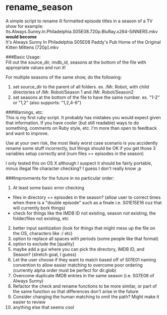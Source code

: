 # rename_season
A simple script to rename ill formatted episode titles in a season of a TV show
for example:  
Its.Always.Sunny.In.Philadelphia.S05E08.720p.BluRay.x264-SiNNERS.mkv  
**would become**  
It's Always Sunny In Philadelphia S05E08 Paddy's Pub Home of the Original Kitten Mittens [720p].mkv  

###Basic Usage:  
Fill out the source_dir, imdb_id, seasons at the bottom of the file with appropriate values and run it!

For multiple seasons of the same show, do the following:  
1) set source_dir to the parent of all folders. ex. /Mr. Robot, with child directories of /Mr. Robot/Season 1 and /Mr. Robot/Season2  
2) set seasons at the bottom of the file to have the same number. ex. "1-2" or "1,2" (also supports: "1,2,4-6")


###Warnings, etc:  
This is my first ruby script. It probably has mistakes you would expect given that information. If you have cooler (but still readable) ways to do something, comments on Ruby style, etc. I'm more than open to feedback and want to improve.

Use at your own risk, the most likely worst case scenario is you accidently rename some stuff incorrectly, but things should be OK if you get those 3 variables setup correctly and (num files == episodes in the season)

I only tested this on OS X although I suspect it should be fairly portable, minus illegal file character checking? I guess I don't really know ;p

###Improvments for the future in no particular order:  

1. At least some basic error checking
  * files in directory == episodes in the season? (allow user to correct times when there is a "double episode" such as a finale i.e. S01E15E16 cuz that will currently bork things) 
  * check for things like the IMDB ID not existing, season not existing, the folder/files not existing, etc
2. better input sanitization (look for things that might mess up the file on the OS, characters like :\/ etc)
3. option to replace all spaces with periods (some people like that format)
4. option to exclude the [quality]
5. maybe add a gui where you can pick the directory, IMDB ID, and Season? (stretch goal, I guess)
6. Let the user choose if they want to match based off of S01E01 naming convention to allow easier matching to overcome poor ordering (currently alpha order must be perfect for dir.glob)
7. Overcome duplicate IMDB entries in the same season (i.e. S07E08 of Always Sunny)
8. Refactor the check and rename functions to be more similar, or part of the same function so that differences don't arise in the future
9. Consider changing the human matching to omit the path? Might make it easier to review
10. anything else that seems cool
